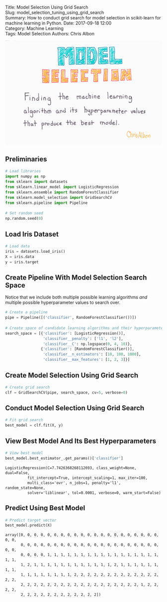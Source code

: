 Title: Model Selection Using Grid Search  
Slug: model_selection_tuning_using_grid_search  
Summary: How to conduct grid search for model selection in scikit-learn for machine learning in Python. 
Date: 2017-09-18 12:00  
Category: Machine Learning  
Tags: Model Selection
Authors: Chris Albon

<a alt="Model Selection Using Grid Search" href="https://machinelearningflashcards.com">
    <img src="model_selection_tuning_using_grid_search/Model_Selection_print.png" class="flashcard center-block">
</a>

## Preliminaries


```python
# Load libraries
import numpy as np
from sklearn import datasets
from sklearn.linear_model import LogisticRegression
from sklearn.ensemble import RandomForestClassifier
from sklearn.model_selection import GridSearchCV
from sklearn.pipeline import Pipeline

# Set random seed
np.random.seed(0)
```

## Load Iris Dataset


```python
# Load data
iris = datasets.load_iris()
X = iris.data
y = iris.target
```

## Create Pipeline With Model Selection Search Space

Notice that we include both multiple possible learning algorithms _and_ multiple possible hyperparameter values to search over.


```python
# Create a pipeline
pipe = Pipeline([('classifier', RandomForestClassifier())])

# Create space of candidate learning algorithms and their hyperparameters
search_space = [{'classifier': [LogisticRegression()],
                 'classifier__penalty': ['l1', 'l2'],
                 'classifier__C': np.logspace(0, 4, 10)},
                {'classifier': [RandomForestClassifier()],
                 'classifier__n_estimators': [10, 100, 1000],
                 'classifier__max_features': [1, 2, 3]}]
```

## Create Model Selection Using Grid Search


```python
# Create grid search 
clf = GridSearchCV(pipe, search_space, cv=5, verbose=0)
```

## Conduct Model Selection Using Grid Search


```python
# Fit grid search
best_model = clf.fit(X, y)
```

## View Best Model And Its Best Hyperparameters


```python
# View best model
best_model.best_estimator_.get_params()['classifier']
```




    LogisticRegression(C=7.7426368268112693, class_weight=None, dual=False,
              fit_intercept=True, intercept_scaling=1, max_iter=100,
              multi_class='ovr', n_jobs=1, penalty='l1', random_state=None,
              solver='liblinear', tol=0.0001, verbose=0, warm_start=False)



## Predict Using Best Model


```python
# Predict target vector
best_model.predict(X)
```




    array([0, 0, 0, 0, 0, 0, 0, 0, 0, 0, 0, 0, 0, 0, 0, 0, 0, 0, 0, 0, 0, 0, 0,
           0, 0, 0, 0, 0, 0, 0, 0, 0, 0, 0, 0, 0, 0, 0, 0, 0, 0, 0, 0, 0, 0, 0,
           0, 0, 0, 0, 1, 1, 1, 1, 1, 1, 1, 1, 1, 1, 1, 1, 1, 1, 1, 1, 1, 1, 1,
           1, 2, 1, 1, 1, 1, 1, 1, 1, 1, 1, 1, 1, 1, 2, 1, 1, 1, 1, 1, 1, 1, 1,
           1, 1, 1, 1, 1, 1, 1, 1, 2, 2, 2, 2, 2, 2, 2, 2, 2, 2, 2, 2, 2, 2, 2,
           2, 2, 2, 2, 2, 2, 2, 2, 2, 2, 2, 2, 2, 2, 2, 2, 2, 2, 1, 2, 2, 2, 2,
           2, 2, 2, 2, 2, 2, 2, 2, 2, 2, 2, 2])


